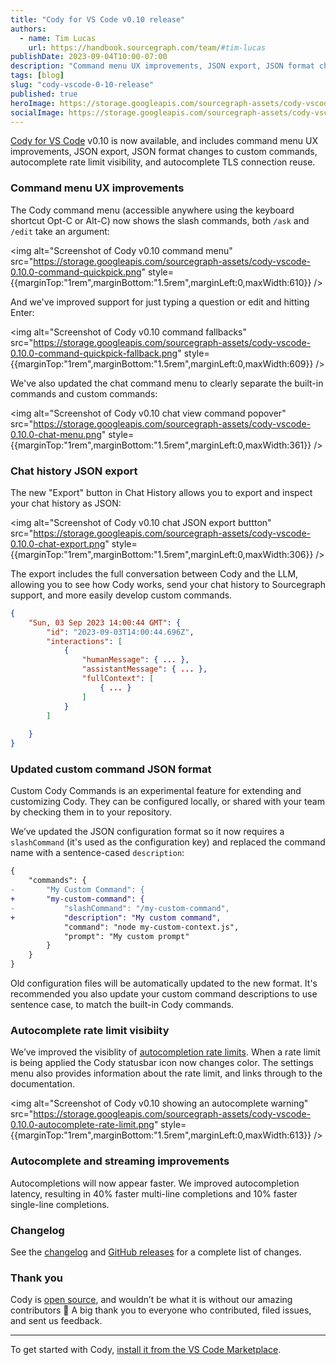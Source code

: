 ```yaml
---
title: "Cody for VS Code v0.10 release"
authors:
  - name: Tim Lucas
    url: https://handbook.sourcegraph.com/team/#tim-lucas
publishDate: 2023-09-04T10:00-07:00
description: "Command menu UX improvements, JSON export, JSON format changes to custom commands, autocomplete rate limit visibility, and autocomplete TLS connection reuse."
tags: [blog]
slug: "cody-vscode-0-10-release"
published: true
heroImage: https://storage.googleapis.com/sourcegraph-assets/cody-vscode-0.10.0-og-image.jpg
socialImage: https://storage.googleapis.com/sourcegraph-assets/cody-vscode-0.10.0-og-image.jpg
---
```


[Cody for VS Code](https://marketplace.visualstudio.com/items?itemName=sourcegraph.cody-ai) v0.10 is now available, and includes command menu UX improvements, JSON export, JSON format changes to custom commands, autocomplete rate limit visibility, and autocomplete TLS connection reuse.

### Command menu UX improvements

The Cody command menu (accessible anywhere using the keyboard shortcut Opt-C or Alt-C) now shows the slash commands, both `/ask` and `/edit` take an argument: 

<img alt="Screenshot of Cody v0.10 command menu" src="https://storage.googleapis.com/sourcegraph-assets/cody-vscode-0.10.0-command-quickpick.png" style={{marginTop:"1rem",marginBottom:"1.5rem",marginLeft:0,maxWidth:610}} />

And we've improved support for just typing a question or edit and hitting Enter:

<img alt="Screenshot of Cody v0.10 command fallbacks" src="https://storage.googleapis.com/sourcegraph-assets/cody-vscode-0.10.0-command-quickpick-fallback.png" style={{marginTop:"1rem",marginBottom:"1.5rem",marginLeft:0,maxWidth:609}} />

We've also updated the chat command menu to clearly separate the built-in commands and custom commands:

<img alt="Screenshot of Cody v0.10 chat view command popover" src="https://storage.googleapis.com/sourcegraph-assets/cody-vscode-0.10.0-chat-menu.png" style={{marginTop:"1rem",marginBottom:"1.5rem",marginLeft:0,maxWidth:361}} />

### Chat history JSON export

The new "Export" button in Chat History allows you to export and inspect your chat history as JSON:

<img alt="Screenshot of Cody v0.10 chat JSON export buttton" src="https://storage.googleapis.com/sourcegraph-assets/cody-vscode-0.10.0-chat-export.png" style={{marginTop:"1rem",marginBottom:"1.5rem",marginLeft:0,maxWidth:306}} />

The export includes the full conversation between Cody and the LLM, allowing you to see how Cody works, send your chat history to Sourcegraph support, and more easily develop custom commands.

```json
{
    "Sun, 03 Sep 2023 14:00:44 GMT": {
        "id": "2023-09-03T14:00:44.696Z",
        "interactions": [
            {
                "humanMessage": { ... },
                "assistantMessage": { ... },
                "fullContext": [
                    { ... }
                ]
            }
        ]
        
    }
}
```

### Updated custom command JSON format

Custom Cody Commands is an experimental feature for extending and customizing Cody. They can be configured locally, or shared with your team by checking them in to your repository.

We’ve updated the JSON configuration format so it now requires a `slashCommand` (it's used as the configuration key) and replaced the command name with a sentence-cased `description`:

```diff
{
    "commands": {
-       "My Custom Command": {
+       "my-custom-command": {
-           "slashCommand": "/my-custom-command",
+           "description": "My custom command",
            "command": "node my-custom-context.js",
            "prompt": "My custom prompt"
        }
    }
}
```

Old configuration files will be automatically updated to the new format. It's recommended you also update your custom command descriptions to use sentence case, to match the built-in Cody commands.

### Autocomplete rate limit visibiity

We’ve improved the visiblity of [autocompletion rate limits](https://docs.sourcegraph.com/cody/troubleshooting#autocomplete-rate-limits). When a rate limit is being applied the Cody statusbar icon now changes color. The settings menu also provides information about the rate limit, and links through to the documentation.

<img alt="Screenshot of Cody v0.10 showing an autocomplete warning" src="https://storage.googleapis.com/sourcegraph-assets/cody-vscode-0.10.0-autocomplete-rate-limit.png" style={{marginTop:"1rem",marginBottom:"1.5rem",marginLeft:0,maxWidth:613}} />

### Autocomplete and streaming improvements

Autocompletions will now appear faster. We improved autocompletion latency, resulting in 40% faster multi-line completions and 10% faster single-line completions.  


### Changelog

See the [changelog](https://github.com/sourcegraph/cody/blob/main/vscode/CHANGELOG.md) and [GitHub releases](https://github.com/sourcegraph/cody/releases) for a complete list of changes.

### Thank you

Cody is [open source](https://github.com/sourcegraph/cody), and wouldn’t be what it is without our amazing contributors 💖 A big thank you to everyone who contributed, filed issues, and sent us feedback.

<hr style={{marginTop:"2rem",marginBottom:"2rem"}}/>

To get started with Cody, [install it from the VS Code Marketplace](https://marketplace.visualstudio.com/items?itemName=sourcegraph.cody-ai).
